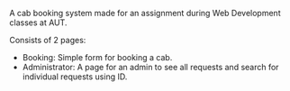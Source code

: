 A cab booking system made for an assignment during Web Development classes at AUT.

Consists of 2 pages:
 + Booking: Simple form for booking a cab.
 + Administrator: A page for an admin to see all requests and search for individual requests using ID.
